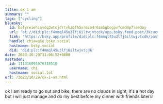 ```yaml
---
title: ok i am
summary: ""
tags: ["cycling"]
bluesky:
  id: bafyreiehiovdq3wtojdrtvkz6fh5xrmzo4r6zmbgbogpvfcmd4p7lae3uy
  url: 'at://did:plc:f4mmql45u3lfj6iltwjvtcdk/app.bsky.feed.post/3kcucvfnuwq22'
  link: 'https://bsky.app/profile/did:plc:f4mmql45u3lfj6iltwjvtcdk/post/3kcucvfnuwq22'
  handle: chiawase.bsky.social
  hostname: bsky.social
  did: 'did:plc:f4mmql45u3lfj6iltwjvtcdk'
date: 2023-10-29T11:06:52+0800
mastodon:
  id: 111316095070318510
  username: chi
  hostname: social.lol
url: /2023/10/29/ok-i-am.html
---
```


ok I am ready to go out and bike, there are no clouds in sight, it's a hot day but i will just manage and do my best before my dinner with friends laterrr
